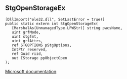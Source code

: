 ## StgOpenStorageEx

```
[DllImport("ole32.dll", SetLastError = true)]
public static extern int StgOpenStorageEx(
   [MarshalAs(UnmanagedType.LPWStr)] string pwcsName,
   uint grfMode,
   uint stgfmt,
   uint grfAttrs,
   ref STGOPTIONS pStgOptions,
   IntPtr reserved,
   ref Guid riid,
   out IStorage ppObjectOpen
);
```

[Microsoft documentation](TODO)

